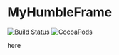 # MyHumbleFrame

[![Build Status](https://travis-ci.org/picmuse/MyHumbleFrame.svg?branch=master)](https://travis-ci.org/picmuse/MyHumbleFrame)
[![CocoaPods](https://img.shields.io/cocoapods/v/MyHumbleFrame.svg)]()

here
